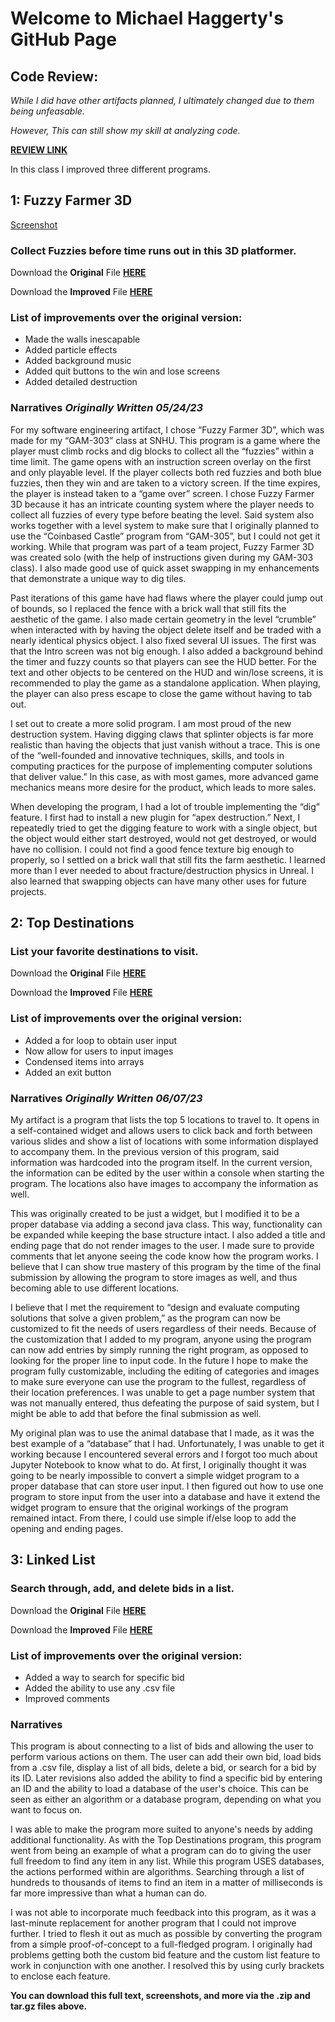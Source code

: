 # Welcome to Michael Haggerty's GitHub Page

## Code Review:
*While I did have other artifacts planned, I ultimately changed due to them being unfeasable.*

*However, This can still show my skill at analyzing code.*

**[REVIEW LINK](https://drive.google.com/file/d/1P2oWLjikh-stWaZOzWydvHmxgpiPjsVG/view?usp=drive_link)**

In this class I improved three different programs.

## 1: Fuzzy Farmer 3D
[Screenshot](https://github.com/MichaelHaggerty01/MichaelHaggerty01.github.io/blob/f1612836e429a0ff5fc4d5d8c8bd165ce92d88cf/FF3D.png)
### Collect Fuzzies before time runs out in this 3D platformer.
Download the **Original** File **[HERE](https://drive.google.com/file/d/12fmgqrqm7fFhqR-eHYXMu4zJfIwt5JxL/)**

Download the **Improved** File **[HERE](https://drive.google.com/file/d/1GKi1U7q7RuK-uhaaUvotmHtQAcQeESDP/)**
### List of improvements over the original version:
- Made the walls inescapable
- Added particle effects
- Added background music
- Added quit buttons to the win and lose screens
- Added detailed destruction
### Narratives _Originally Written 05/24/23_

For my software engineering artifact, I chose “Fuzzy Farmer 3D”, which was made for my “GAM-303” class at SNHU.  This program is a game where the player must climb rocks and dig blocks to collect all the “fuzzies” within a time limit.  The game opens with an instruction screen overlay on the first and only playable level.  If the player collects both red fuzzies and both blue fuzzies, then they win and are taken to a victory screen.  If the time expires, the player is instead taken to a “game over” screen.  I chose Fuzzy Farmer 3D because it has an intricate counting system where the player needs to collect all fuzzies of every type before beating the level.  Said system also works together with a level system to make sure that I originally planned to use the “Coinbased Castle” program from “GAM-305”, but I could not get it working.  While that program was part of a team project, Fuzzy Farmer 3D was created solo (with the help of instructions given during my GAM-303 class).  I also made good use of quick asset swapping in my enhancements that demonstrate a unique way to dig tiles.

Past iterations of this game have had flaws where the player could jump out of bounds, so I replaced the fence with a brick wall that still fits the aesthetic of the game.  I also made certain geometry in the level “crumble” when interacted with by having the object delete itself and be traded with a nearly identical physics object. I also fixed several UI issues.  The first was that the Intro screen was not big enough.  I also added a background behind the timer and fuzzy counts so that players can see the HUD better. For the text and other objects to be centered on the HUD and win/lose screens, it is recommended to play the game as a standalone application.  When playing, the player can also press escape to close the game without having to tab out.

I set out to create a more solid program.  I am most proud of the new destruction system.  Having digging claws that splinter objects is far more realistic than having the objects that just vanish without a trace.  This is one of the “well-founded and innovative techniques, skills, and tools in computing practices for the purpose of implementing computer solutions that deliver value.”  In this case, as with most games, more advanced game mechanics means more desire for the product, which leads to more sales.

When developing the program, I had a lot of trouble implementing the “dig” feature.  I first had to install a new plugin for “apex destruction.”  Next, I repeatedly tried to get the digging feature to work with a single object, but the object would either start destroyed, would not get destroyed, or would have no collision.  I could not find a good fence texture big enough to properly, so I settled on a brick wall that still fits the farm aesthetic.  I learned more than I ever needed to about fracture/destruction physics in Unreal.  I also learned that swapping objects can have many other uses for future projects.

## 2: Top Destinations
### List your favorite destinations to visit.
Download the **Original** File **[HERE](Top%20Destinations%20Program%20V1.zip)**

Download the **Improved** File **[HERE](Top%20Destinations%20V2.zip)**
### List of improvements over the original version:
- Added a for loop to obtain user input
- Now allow for users to input images
- Condensed items into arrays
- Added an exit button
### Narratives _Originally Written 06/07/23_

My artifact is a program that lists the top 5 locations to travel to.  It opens in a self-contained widget and allows users to click back and forth between various slides and show a list of locations with some information displayed to accompany them.  In the previous version of this program, said information was hardcoded into the program itself.  In the current version, the information can be edited by the user within a console when starting the program.  The locations also have images to accompany the information as well.

This was originally created to be just a widget, but I modified it to be a proper database via adding a second java class.  This way, functionality can be expanded while keeping the base structure intact.  I also added a title and ending page that do not render images to the user.  I made sure to provide comments that let anyone seeing the code know how the program works.  I believe that I can show true mastery of this program by the time of the final submission by allowing the program to store images as well, and thus becoming able to use different locations.

I believe that I met the requirement to “design and evaluate computing solutions that solve a given problem,” as the program can now be customized to fit the needs of users regardless of their needs.  Because of the customization that I added to my program, anyone using the program can now add entries by simply running the right program, as opposed to looking for the proper line to input code.  In the future I hope to make the program fully customizable, including the editing of categories and images to make sure everyone can use the program to the fullest, regardless of their location preferences.  I was unable to get a page number system that was not manually entered, thus defeating the purpose of said system, but I might be able to add that before the final submission as well.

My original plan was to use the animal database that I made, as it was the best example of a “database” that I had.  Unfortunately, I was unable to get it working because I encountered several errors and I forgot too much about Jupyter Notebook to know what to do.  At first, I originally thought it was going to be nearly impossible to convert a simple widget program to a proper database that can store user input.  I then figured out how to use one program to store input from the user into a database and have it extend the widget program to ensure that the original workings of the program remained intact.  From there, I could use simple if/else loop to add the opening and ending pages.

## 3: Linked List
### Search through, add, and delete bids in a list.
Download the **Original** File **[HERE](LinkedList%20V1.zip)**

Download the **Improved** File **[HERE](LinkedListV2.zip)**
### List of improvements over the original version:
- Added a way to search for specific bid
- Added the ability to use any .csv file
- Improved comments
### Narratives

This program is about connecting to a list of bids and allowing the user to perform various actions on them.  The user can add their own bid, load bids from a .csv file, display a list of all bids, delete a bid, or search for a bid by its ID.  Later revisions also added the ability to find a specific bid by entering an ID and the ability to load a database of the user's choice.  This can be seen as either an algorithm or a database program, depending on what you want to focus on.

I was able to make the program more suited to anyone's needs by adding additional functionality.  As with the Top Destinations program, this program went from being an example of what a program can do to giving the user full freedom to find any item in any list.  While this program USES databases, the actions performed within are algorithms.  Searching through a list of hundreds to thousands of items to find an item in a matter of milliseconds is far more impressive than what a human can do.

I was not able to incorporate much feedback into this program, as it was a last-minute replacement for another program that I could not improve further.  I tried to flesh it out as much as possible by converting the program from a simple proof-of-concept to a full-fledged program.  I originally had problems getting both the custom bid feature and the custom list feature to work in conjunction with one another.  I resolved this by using curly brackets to enclose each feature.

**You can download this full text, screenshots, and more via the .zip and tar.gz files above.**
